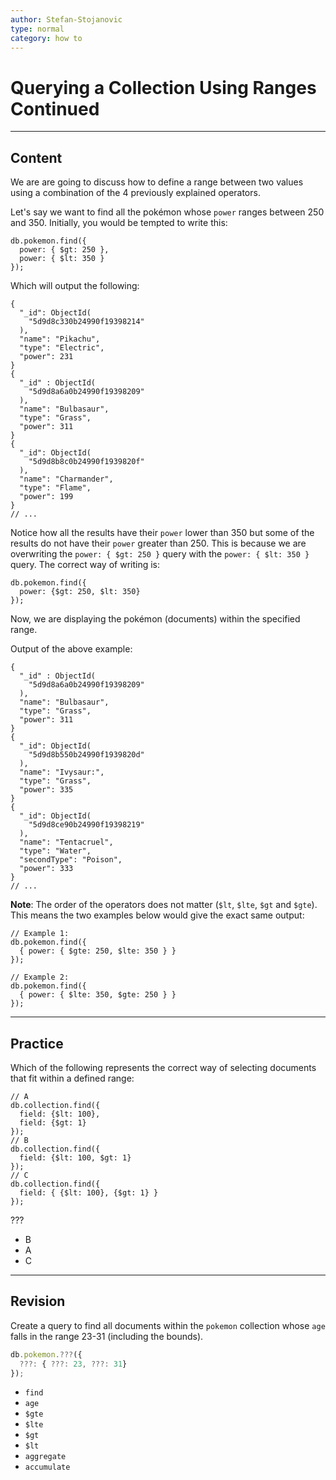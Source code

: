 ```yaml
---
author: Stefan-Stojanovic
type: normal
category: how to
---
```


# Querying a Collection Using Ranges Continued


---

## Content

We are are going to discuss how to define a range between two values using a combination of the 4 previously explained operators.

Let's say we want to find all the pokémon whose `power` ranges between 250 and 350. Initially, you would be tempted to write this:

```plain-text
db.pokemon.find({
  power: { $gt: 250 },
  power: { $lt: 350 }
});
```

Which will output the following:

```plain-text
{
  "_id": ObjectId(
    "5d9d8c330b24990f19398214"
  ),
  "name": "Pikachu",
  "type": "Electric",
  "power": 231
}
{
  "_id" : ObjectId(
    "5d9d8a6a0b24990f19398209"
  ),
  "name": "Bulbasaur",
  "type": "Grass",
  "power": 311
}
{
  "_id": ObjectId(
    "5d9d8b8c0b24990f1939820f"
  ),
  "name": "Charmander",
  "type": "Flame",
  "power": 199
}
// ...
```

Notice how all the results have their `power` lower than 350 but some of the results do not have their `power` greater than 250. This is because we are overwriting the `power: { $gt: 250 }` query with the `power: { $lt: 350 }` query. The correct way of writing is:

```plain-text
db.pokemon.find({
  power: {$gt: 250, $lt: 350}
});
```

Now, we are displaying the pokémon (documents) within the specified range.

Output of the above example:

```plain-text
{
  "_id" : ObjectId(
    "5d9d8a6a0b24990f19398209"
  ),
  "name": "Bulbasaur",
  "type": "Grass",
  "power": 311
}
{
  "_id": ObjectId(
    "5d9d8b550b24990f1939820d"
  ),
  "name": "Ivysaur:",
  "type": "Grass",
  "power": 335
}
{
  "_id": ObjectId(
    "5d9d8ce90b24990f19398219"
  ),
  "name": "Tentacruel",
  "type": "Water",
  "secondType": "Poison",
  "power": 333
}
// ...
```

**Note**: The order of the operators does not matter (`$lt`, `$lte`, `$gt` and `$gte`). This means the two examples below would give the exact same output:

```plain-text
// Example 1:
db.pokemon.find({
  { power: { $gte: 250, $lte: 350 } }
});

// Example 2:
db.pokemon.find({
  { power: { $lte: 350, $gte: 250 } }
});
```


---

## Practice

Which of the following represents the correct way of selecting documents that fit within a defined range:

```plain-text
// A
db.collection.find({
  field: {$lt: 100},
  field: {$gt: 1}
});
// B
db.collection.find({
  field: {$lt: 100, $gt: 1}
});
// C
db.collection.find({
  field: { {$lt: 100}, {$gt: 1} }
});
```

???

- B
- A
- C


---

## Revision

Create a query to find all documents within the `pokemon` collection whose `age` falls in the range 23-31 (including the bounds).

```javascript
db.pokemon.???({
  ???: { ???: 23, ???: 31}
});
```

- `find`
- `age`
- `$gte`
- `$lte`
- `$gt`
- `$lt`
- `aggregate`
- `accumulate`

